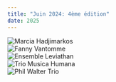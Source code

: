```yaml
---
title: "Juin 2024: 4ème édition"
date: 2025
---
```


<div class="carousel">
  <div class="carousel--item">
    <img alt="Marcia Hadjimarkos" src="/img/2024/marcia-hadjimarkos/marcia.jpg"/>
  </div>
  <div class="carousel--item">
    <img alt="Fanny Vantomme" src="/img/2024/des-arts-des-sons/_DSC7663.jpg"/>
  </div>
  <div class="carousel--item">
    <img alt="Ensemble Leviathan" src="/img/2024/ensemble-leviathan/ensemble.jpg"/>
  </div>
  <div class="carousel--item">
    <img alt="Trio Musica Humana" src="/img/2024/trio-musica-humana/TMH.jpg"/>
  </div>
  <div class="carousel--item">
    <img alt="Phil Walter Trio" src="/img/2024/phil-walter-trio/phil-au-piano.jpg"/>
  </div>
</div>
